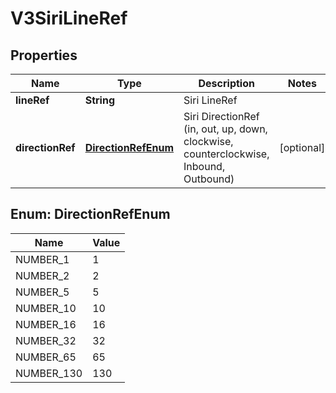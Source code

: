 
# V3SiriLineRef

## Properties
Name | Type | Description | Notes
------------ | ------------- | ------------- | -------------
**lineRef** | **String** | Siri LineRef | 
**directionRef** | [**DirectionRefEnum**](#DirectionRefEnum) | Siri DirectionRef  (in, out, up, down, clockwise, counterclockwise, Inbound, Outbound) |  [optional]


<a name="DirectionRefEnum"></a>
## Enum: DirectionRefEnum
Name | Value
---- | -----
NUMBER_1 | 1
NUMBER_2 | 2
NUMBER_5 | 5
NUMBER_10 | 10
NUMBER_16 | 16
NUMBER_32 | 32
NUMBER_65 | 65
NUMBER_130 | 130



